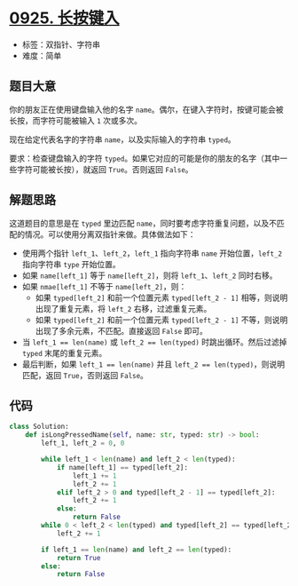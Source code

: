 # [0925. 长按键入](https://leetcode.cn/problems/long-pressed-name/)

- 标签：双指针、字符串
- 难度：简单

## 题目大意

你的朋友正在使用键盘输入他的名字 `name`。偶尔，在键入字符时，按键可能会被长按，而字符可能被输入 `1` 次或多次。

现在给定代表名字的字符串 `name`，以及实际输入的字符串 `typed`。

要求：检查键盘输入的字符 `typed`。如果它对应的可能是你的朋友的名字（其中一些字符可能被长按），就返回 `True`。否则返回 `False`。

## 解题思路

这道题目的意思是在 `typed` 里边匹配 `name`，同时要考虑字符重复问题，以及不匹配的情况。可以使用分离双指针来做。具体做法如下：

- 使用两个指针 `left_1`、`left_2`，`left_1` 指向字符串 `name` 开始位置，`left_2` 指向字符串 `type` 开始位置。
- 如果 `name[left_1]` 等于 `name[left_2]`，则将 `left_1`、`left_2` 同时右移。
- 如果 `nmae[left_1]` 不等于 `name[left_2]`，则：
  - 如果 `typed[left_2]` 和前一个位置元素 `typed[left_2 - 1]` 相等，则说明出现了重复元素，将 `left_2` 右移，过滤重复元素。
  - 如果 `typed[left_2]` 和前一个位置元素 `typed[left_2 - 1]` 不等，则说明出现了多余元素，不匹配。直接返回 `False` 即可。
- 当 `left_1 == len(name)` 或 `left_2 == len(typed)` 时跳出循环。然后过滤掉 `typed` 末尾的重复元素。
- 最后判断，如果 `left_1 == len(name)` 并且 `left_2 == len(typed)`，则说明匹配，返回 `True`，否则返回 `False`。

## 代码

```Python
class Solution:
    def isLongPressedName(self, name: str, typed: str) -> bool:
        left_1, left_2 = 0, 0

        while left_1 < len(name) and left_2 < len(typed):
            if name[left_1] == typed[left_2]:
                left_1 += 1
                left_2 += 1
            elif left_2 > 0 and typed[left_2 - 1] == typed[left_2]:
                left_2 += 1
            else:
                return False
        while 0 < left_2 < len(typed) and typed[left_2] == typed[left_2 - 1]:
            left_2 += 1

        if left_1 == len(name) and left_2 == len(typed):
            return True
        else:
            return False
```

